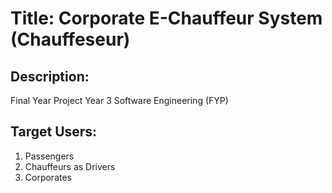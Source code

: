 # Title: Corporate E-Chauffeur System (Chauffeseur)

## Description:

Final Year Project Year 3 Software Engineering (FYP)

## Target Users:

1. Passengers
2. Chauffeurs as Drivers
3. Corporates
